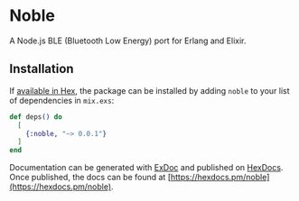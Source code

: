 # Noble

A Node.js BLE (Bluetooth Low Energy) port for Erlang and Elixir.

## Installation

If [available in Hex](https://hex.pm/docs/publish), the package can be installed
by adding `noble` to your list of dependencies in `mix.exs`:

```elixir
def deps() do
  [
    {:noble, "~> 0.0.1"}
  ]
end
```

Documentation can be generated with [ExDoc](https://github.com/elixir-lang/ex_doc)
and published on [HexDocs](https://hexdocs.pm). Once published, the docs can
be found at [https://hexdocs.pm/noble](https://hexdocs.pm/noble).
